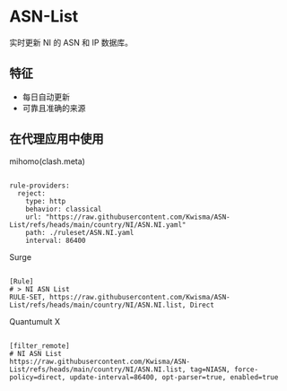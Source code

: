 
# ASN-List

实时更新 NI 的 ASN 和 IP 数据库。

## 特征

- 每日自动更新
- 可靠且准确的来源

## 在代理应用中使用

mihomo(clash.meta)

<pre><code class="language-javascript">
rule-providers:
  reject:
    type: http
    behavior: classical
    url: "https://raw.githubusercontent.com/Kwisma/ASN-List/refs/heads/main/country/NI/ASN.NI.yaml"
    path: ./ruleset/ASN.NI.yaml
    interval: 86400
</code></pre>

Surge

<pre><code class="language-javascript">
[Rule]
# > NI ASN List
RULE-SET, https://raw.githubusercontent.com/Kwisma/ASN-List/refs/heads/main/country/NI/ASN.NI.list, Direct
</code></pre>

Quantumult X

<pre><code class="language-javascript">
[filter_remote]
# NI ASN List
https://raw.githubusercontent.com/Kwisma/ASN-List/refs/heads/main/country/NI/ASN.NI.list, tag=NIASN, force-policy=direct, update-interval=86400, opt-parser=true, enabled=true
</code></pre>
